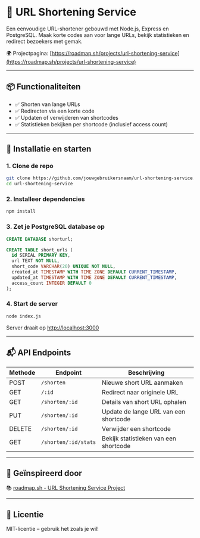 # 🔗 URL Shortening Service

Een eenvoudige URL-shortener gebouwd met Node.js, Express en PostgreSQL. Maak korte codes aan voor lange URLs, bekijk statistieken en redirect bezoekers met gemak.

🌍 Projectpagina: [https://roadmap.sh/projects/url-shortening-service](https://roadmap.sh/projects/url-shortening-service)

---

## 📦 Functionaliteiten

- ✅ Shorten van lange URLs
- ✅ Redirecten via een korte code
- ✅ Updaten of verwijderen van shortcodes
- ✅ Statistieken bekijken per shortcode (inclusief access count)

---

## 🚀 Installatie en starten

### 1. Clone de repo
```bash
git clone https://github.com/jouwgebruikersnaam/url-shortening-service.git
cd url-shortening-service
```

### 2. Installeer dependencies
```bash
npm install
```

### 3. Zet je PostgreSQL database op
```sql
CREATE DATABASE shorturl;

CREATE TABLE short_urls (
  id SERIAL PRIMARY KEY,
  url TEXT NOT NULL,
  short_code VARCHAR(20) UNIQUE NOT NULL,
  created_at TIMESTAMP WITH TIME ZONE DEFAULT CURRENT_TIMESTAMP,
  updated_at TIMESTAMP WITH TIME ZONE DEFAULT CURRENT_TIMESTAMP,
  access_count INTEGER DEFAULT 0
);
```

### 4. Start de server
```bash
node index.js
```

Server draait op [http://localhost:3000](http://localhost:3000)

---

## 📬 API Endpoints

| Methode | Endpoint               | Beschrijving                               |
|---------|------------------------|--------------------------------------------|
| POST    | `/shorten`             | Nieuwe short URL aanmaken                  |
| GET     | `/:id`                 | Redirect naar originele URL                |
| GET     | `/shorten/:id`         | Details van short URL ophalen              |
| PUT     | `/shorten/:id`         | Update de lange URL van een shortcode      |
| DELETE  | `/shorten/:id`         | Verwijder een shortcode                    |
| GET     | `/shorten/:id/stats`   | Bekijk statistieken van een shortcode      |

---

## 🧠 Geïnspireerd door

📚 [roadmap.sh - URL Shortening Service Project](https://roadmap.sh/projects/url-shortening-service)

---

## 📄 Licentie

MIT-licentie – gebruik het zoals je wil!

